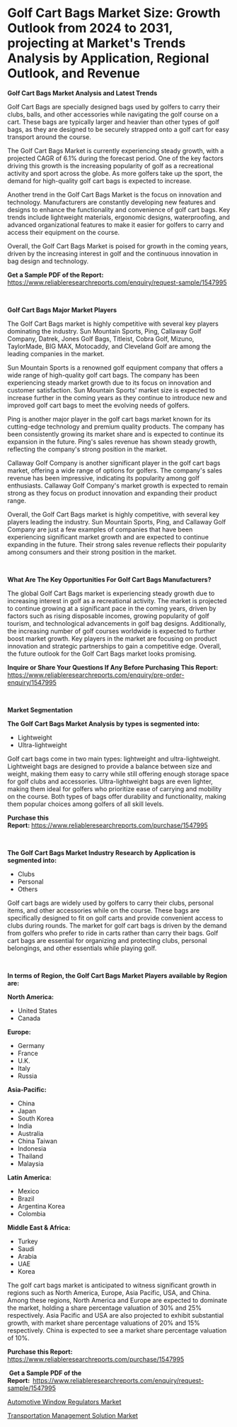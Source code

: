 <p><h1>Golf Cart Bags Market Size: Growth Outlook from 2024 to 2031, projecting at Market's Trends Analysis by Application, Regional Outlook, and Revenue</h1></p><p><strong>Golf Cart Bags Market Analysis and Latest Trends</strong></p>
<p><p>Golf Cart Bags are specially designed bags used by golfers to carry their clubs, balls, and other accessories while navigating the golf course on a cart. These bags are typically larger and heavier than other types of golf bags, as they are designed to be securely strapped onto a golf cart for easy transport around the course.</p><p>The Golf Cart Bags Market is currently experiencing steady growth, with a projected CAGR of 6.1% during the forecast period. One of the key factors driving this growth is the increasing popularity of golf as a recreational activity and sport across the globe. As more golfers take up the sport, the demand for high-quality golf cart bags is expected to increase.</p><p>Another trend in the Golf Cart Bags Market is the focus on innovation and technology. Manufacturers are constantly developing new features and designs to enhance the functionality and convenience of golf cart bags. Key trends include lightweight materials, ergonomic designs, waterproofing, and advanced organizational features to make it easier for golfers to carry and access their equipment on the course.</p><p>Overall, the Golf Cart Bags Market is poised for growth in the coming years, driven by the increasing interest in golf and the continuous innovation in bag design and technology.</p></p>
<p><strong>Get a Sample PDF of the Report:&nbsp;</strong> <a href="https://www.reliableresearchreports.com/enquiry/request-sample/1547995">https://www.reliableresearchreports.com/enquiry/request-sample/1547995</a></p>
<p>&nbsp;</p>
<p><strong>Golf Cart Bags Major Market Players</strong></p>
<p><p>The Golf Cart Bags market is highly competitive with several key players dominating the industry. Sun Mountain Sports, Ping, Callaway Golf Company, Datrek, Jones Golf Bags, Titleist, Cobra Golf, Mizuno, TaylorMade, BIG MAX, Motocaddy, and Cleveland Golf are among the leading companies in the market.</p><p>Sun Mountain Sports is a renowned golf equipment company that offers a wide range of high-quality golf cart bags. The company has been experiencing steady market growth due to its focus on innovation and customer satisfaction. Sun Mountain Sports' market size is expected to increase further in the coming years as they continue to introduce new and improved golf cart bags to meet the evolving needs of golfers.</p><p>Ping is another major player in the golf cart bags market known for its cutting-edge technology and premium quality products. The company has been consistently growing its market share and is expected to continue its expansion in the future. Ping's sales revenue has shown steady growth, reflecting the company's strong position in the market.</p><p>Callaway Golf Company is another significant player in the golf cart bags market, offering a wide range of options for golfers. The company's sales revenue has been impressive, indicating its popularity among golf enthusiasts. Callaway Golf Company's market growth is expected to remain strong as they focus on product innovation and expanding their product range.</p><p>Overall, the Golf Cart Bags market is highly competitive, with several key players leading the industry. Sun Mountain Sports, Ping, and Callaway Golf Company are just a few examples of companies that have been experiencing significant market growth and are expected to continue expanding in the future. Their strong sales revenue reflects their popularity among consumers and their strong position in the market.</p></p>
<p>&nbsp;</p>
<p><strong>What Are The Key Opportunities For Golf Cart Bags Manufacturers?</strong></p>
<p><p>The global Golf Cart Bags market is experiencing steady growth due to increasing interest in golf as a recreational activity. The market is projected to continue growing at a significant pace in the coming years, driven by factors such as rising disposable incomes, growing popularity of golf tourism, and technological advancements in golf bag designs. Additionally, the increasing number of golf courses worldwide is expected to further boost market growth. Key players in the market are focusing on product innovation and strategic partnerships to gain a competitive edge. Overall, the future outlook for the Golf Cart Bags market looks promising.</p></p>
<p><strong>Inquire or Share Your Questions If Any Before Purchasing This Report:</strong> <a href="https://www.reliableresearchreports.com/enquiry/pre-order-enquiry/1547995">https://www.reliableresearchreports.com/enquiry/pre-order-enquiry/1547995</a></p>
<p>&nbsp;</p>
<p><strong>Market Segmentation</strong></p>
<p><strong>The Golf Cart Bags Market Analysis by types is segmented into:</strong></p>
<p><ul><li>Lightweight</li><li>Ultra-lightweight</li></ul></p>
<p><p>Golf cart bags come in two main types: lightweight and ultra-lightweight. Lightweight bags are designed to provide a balance between size and weight, making them easy to carry while still offering enough storage space for golf clubs and accessories. Ultra-lightweight bags are even lighter, making them ideal for golfers who prioritize ease of carrying and mobility on the course. Both types of bags offer durability and functionality, making them popular choices among golfers of all skill levels.</p></p>
<p><strong>Purchase this Report:&nbsp;</strong><a href="https://www.reliableresearchreports.com/purchase/1547995">https://www.reliableresearchreports.com/purchase/1547995</a></p>
<p>&nbsp;</p>
<p><strong>The Golf Cart Bags Market Industry Research by Application is segmented into:</strong></p>
<p><ul><li>Clubs</li><li>Personal</li><li>Others</li></ul></p>
<p><p>Golf cart bags are widely used by golfers to carry their clubs, personal items, and other accessories while on the course. These bags are specifically designed to fit on golf carts and provide convenient access to clubs during rounds. The market for golf cart bags is driven by the demand from golfers who prefer to ride in carts rather than carry their bags. Golf cart bags are essential for organizing and protecting clubs, personal belongings, and other essentials while playing golf.</p></p>
<p>&nbsp;</p>
<p><strong>In terms of Region, the Golf Cart Bags Market Players available by Region are:</strong></p>
<p>
    <p> <strong> North America: </strong>
        <ul>
            <li>United States</li>
            <li>Canada</li>
        </ul>
        </p> 
    <p> <strong> Europe: </strong>
        <ul>
            <li>Germany</li>
            <li>France</li>
            <li>U.K.</li>
            <li>Italy</li>
            <li>Russia</li>
        </ul>
        </p> 
    <p> <strong> Asia-Pacific: </strong>
        <ul>
            <li>China</li>
            <li>Japan</li>
            <li>South Korea</li>
            <li>India</li>
            <li>Australia</li>
            <li>China Taiwan</li>
            <li>Indonesia</li>
            <li>Thailand</li>
            <li>Malaysia</li>
        </ul>
        </p> 
    <p> <strong> Latin America: </strong>
        <ul>
            <li>Mexico</li>
            <li>Brazil</li>
            <li>Argentina Korea</li>
            <li>Colombia</li>
        </ul>
        </p> 
    <p> <strong> Middle East & Africa: </strong>
        <ul>
            <li>Turkey</li>
            <li>Saudi</li>
            <li>Arabia</li>
            <li>UAE</li>
            <li>Korea</li>
        </ul>
    </p>
    </p>
<p><p>The golf cart bags market is anticipated to witness significant growth in regions such as North America, Europe, Asia Pacific, USA, and China. Among these regions, North America and Europe are expected to dominate the market, holding a share percentage valuation of 30% and 25% respectively. Asia Pacific and USA are also projected to exhibit substantial growth, with market share percentage valuations of 20% and 15% respectively. China is expected to see a market share percentage valuation of 10%.</p></p>
<p><strong>Purchase this Report: </strong><a href="https://www.reliableresearchreports.com/purchase/1547995">https://www.reliableresearchreports.com/purchase/1547995</a></p>
<p>&nbsp;<strong>Get a Sample PDF of the Report:&nbsp;&nbsp;</strong><a href="https://www.reliableresearchreports.com/enquiry/request-sample/1547995">https://www.reliableresearchreports.com/enquiry/request-sample/1547995</a></p>
<p><strong></strong></p>
<p><p><a href="https://unruly-ladybug-44b.notion.site/Automotive-Window-Regulators-Market-Research-Report-Unlocks-Analysis-on-the-Market-Financial-Status--4f9ad7550606415fb928ff6e6f936b8b">Automotive Window Regulators Market</a></p><p><a href="https://cute-banjo-8ca.notion.site/Transportation-Management-Solution-Market-Size-Share-Trends-Analysis-Report-By-Application-Regio-e3e5bbf5fe654dafb077809de09356b7">Transportation Management Solution Market</a></p></p>